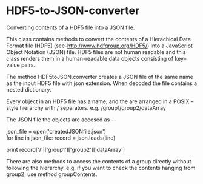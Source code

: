 HDF5-to-JSON-converter
======================

Converting contents of a HDF5 file into a JSON file. 

This class contains methods to convert the contents of a Hierachical Data Format file (HDF5) (see-http://www.hdfgroup.org/HDF5/) into a JavaScript Object Notation (JSON) file. HDF5 files are not human readable and this class renders them in a human-readable data objects consisting of key–value pairs. 

The method HDF5toJSON.converter creates a JSON file of the same name as the input HDF5 file with json extension. When decoded the file contains a nested dictionary. 

Every object in an HDF5 file has a name, and the are arranged in a POSIX – style hierarchy with / separators.
e.g. /group1/group2/dataArray


The JSON file the objects are accesed as -- 

json_file = open('createdJSONfile.json')	
for line in json_file:
	record = json.loads(line)


print record['/']['group1']['group2']['dataArray']

There are also methods to access the contents of a group directly without following the hierarchy. e.g. if you want to check the contents hanging from group2, use method groupContents. 



